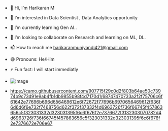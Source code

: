 - 👋 Hi, I’m Harikaran M
- 👀 I’m interested in  Data Scientist , Data Analytics opportunity
- 🌱 I’m currently learning Gen AI..
- 💞️ I’m looking to collaborate on Research and learning on ML, DL.
- 📫 How to reach me harikaranmuniyandi421@gmail.com
- 😄 Pronouns: He/Him
- ⚡ Fun fact: I will start immediatly
- ![image](https://github.com/user-attachments/assets/7ebb1913-130c-4716-a201-8780fdefd527)

- https://camo.githubusercontent.com/907715f29c0d2f803b64ae50c73974b9c73d91e9ab4fb1db9855b98f4d7170d1/68747470733a2f2f75706c6f61642e77696b696d656469612e6f72672f77696b6970656469612f636f6d6d6f6e732f7468756d622f372f37332f4d6963726f736f66745f457863656c5f323031332d323031395f6c6f676f2e7376672f3132303070782d4d6963726f736f66745f457863656c5f323031332d323031395f6c6f676f2e7376672e706e67













<!---
Harikaran-421/Harikaran-421 is a ✨ special ✨ repository because its `README.md` (this file) appears on your GitHub profile.
You can click the Preview link to take a look at your changes.
--->
